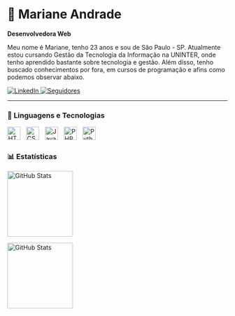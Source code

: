 # 🍁 Mariane Andrade

**Desenvolvedora Web**

Meu nome é Mariane, tenho 23 anos e sou de São Paulo - SP. Atualmente estou cursando Gestão da Tecnologia da Informação na UNINTER, onde tenho aprendido bastante sobre tecnologia e gestão. Além disso, tenho buscado conhecimentos por fora, em cursos de programação e afins como podemos observar abaixo.

<p align="left">
    <a href="https://www.linkedin.com/in/mariane-andrade-21277b300/">
    <img 
        alt="LinkedIn" 
        title="Perfil LinkedIn"
        src="https://custom-icon-badges.demolab.com/github/stars/MarianeAndrade28?color=7558DB&style=for-the-badge&labelColor=8979F2&logo=linkedin&label=LinkedIn"
    />
    </a>
    <a href="https://github.com/MarianeAndrade28?tab=followers">
        <img 
            alt="Seguidores" 
            title="Me siga no GitHub" 
            src="https://custom-icon-badges.demolab.com/github/followers/MarianeAndrade28?color=3565F2&labelColor=447EF2&style=for-the-badge&logo=github&label=Seguidores&logoColor=white"
        />
    </a>
</p>

---

### 🤖 Linguagens e Tecnologias

<img 
    align="left" 
    alt="HTML"
    title="HTML" 
    width="30px" 
    style="padding-right: 10px;" 
    src="https://cdn.jsdelivr.net/gh/devicons/devicon@latest/icons/html5/html5-original.svg" 
/>
<img 
    align="left" 
    alt="CSS" 
    title="CSS"
    width="30px" 
    style="padding-right: 10px;" 
    src="https://cdn.jsdelivr.net/gh/devicons/devicon@latest/icons/css3/css3-original.svg" 
/>
<img 
    align="left" 
    alt="JavaScript" 
    title="JavaScript"
    width="30px" 
    style="padding-right: 10px;" 
    src="https://cdn.jsdelivr.net/gh/devicons/devicon@latest/icons/javascript/javascript-original.svg" 
/>

<img 
    align="left" 
    alt="PHP" 
    title="PHP"
    width="30px" 
    style="padding-right: 10px;" 
    src="https://cdn.jsdelivr.net/gh/devicons/devicon@latest/icons/php/php-original.svg" 
/>
<img 
    align="left" 
    alt="Python" 
    title="Python"
    width="30px" 
    style="padding-right: 10px;" 
    src="https://cdn.jsdelivr.net/gh/devicons/devicon@latest/icons/python/python-original.svg" 
/>

<br/>
<br/>

### 📊 Estatísticas

<p style="display: flex; justify-content: space-between; align-items; center;">
  <img 
    align="left" 
    alt="GitHub Stats" 
    height="150" 
    style="padding-right: 10px;" 
    src="https://github-readme-stats.vercel.app/api?username=MarianeAndrade28&show_icons=true&theme=tokyonight&include_all_commits=true&locale=pt-br" 
  />

<img 
      align="left" 
      alt="GitHub Stats" 
      height="150" 
      src="https://github-readme-stats.vercel.app/api/top-langs/?username=MarianeAndrade28&theme=tokyonight&layout=compact&custom_title=Tecnologias&langs_count=9" 
  />

</p>
